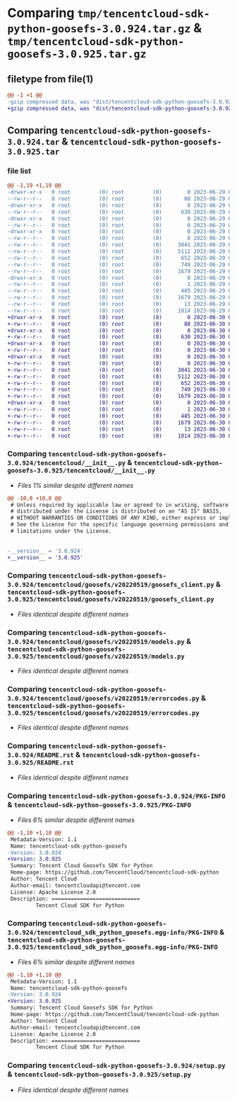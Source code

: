# Comparing `tmp/tencentcloud-sdk-python-goosefs-3.0.924.tar.gz` & `tmp/tencentcloud-sdk-python-goosefs-3.0.925.tar.gz`

## filetype from file(1)

```diff
@@ -1 +1 @@
-gzip compressed data, was "dist/tencentcloud-sdk-python-goosefs-3.0.924.tar", last modified: Thu Jun 29 00:31:53 2023, max compression
+gzip compressed data, was "dist/tencentcloud-sdk-python-goosefs-3.0.925.tar", last modified: Fri Jun 30 02:14:37 2023, max compression
```

## Comparing `tencentcloud-sdk-python-goosefs-3.0.924.tar` & `tencentcloud-sdk-python-goosefs-3.0.925.tar`

### file list

```diff
@@ -1,19 +1,19 @@
-drwxr-xr-x   0 root         (0) root         (0)        0 2023-06-29 00:31:53.000000 tencentcloud-sdk-python-goosefs-3.0.924/
--rw-r--r--   0 root         (0) root         (0)       88 2023-06-29 00:31:53.000000 tencentcloud-sdk-python-goosefs-3.0.924/setup.cfg
-drwxr-xr-x   0 root         (0) root         (0)        0 2023-06-29 00:31:53.000000 tencentcloud-sdk-python-goosefs-3.0.924/tencentcloud/
--rw-r--r--   0 root         (0) root         (0)      630 2023-06-29 00:31:53.000000 tencentcloud-sdk-python-goosefs-3.0.924/tencentcloud/__init__.py
-drwxr-xr-x   0 root         (0) root         (0)        0 2023-06-29 00:31:53.000000 tencentcloud-sdk-python-goosefs-3.0.924/tencentcloud/goosefs/
--rw-r--r--   0 root         (0) root         (0)        0 2023-06-29 00:31:53.000000 tencentcloud-sdk-python-goosefs-3.0.924/tencentcloud/goosefs/__init__.py
-drwxr-xr-x   0 root         (0) root         (0)        0 2023-06-29 00:31:53.000000 tencentcloud-sdk-python-goosefs-3.0.924/tencentcloud/goosefs/v20220519/
--rw-r--r--   0 root         (0) root         (0)        0 2023-06-29 00:31:53.000000 tencentcloud-sdk-python-goosefs-3.0.924/tencentcloud/goosefs/v20220519/__init__.py
--rw-r--r--   0 root         (0) root         (0)     3041 2023-06-29 00:31:53.000000 tencentcloud-sdk-python-goosefs-3.0.924/tencentcloud/goosefs/v20220519/goosefs_client.py
--rw-r--r--   0 root         (0) root         (0)     5112 2023-06-29 00:31:53.000000 tencentcloud-sdk-python-goosefs-3.0.924/tencentcloud/goosefs/v20220519/models.py
--rw-r--r--   0 root         (0) root         (0)      652 2023-06-29 00:31:53.000000 tencentcloud-sdk-python-goosefs-3.0.924/tencentcloud/goosefs/v20220519/errorcodes.py
--rw-r--r--   0 root         (0) root         (0)      749 2023-06-29 00:31:53.000000 tencentcloud-sdk-python-goosefs-3.0.924/README.rst
--rw-r--r--   0 root         (0) root         (0)     1679 2023-06-29 00:31:53.000000 tencentcloud-sdk-python-goosefs-3.0.924/PKG-INFO
-drwxr-xr-x   0 root         (0) root         (0)        0 2023-06-29 00:31:53.000000 tencentcloud-sdk-python-goosefs-3.0.924/tencentcloud_sdk_python_goosefs.egg-info/
--rw-r--r--   0 root         (0) root         (0)        1 2023-06-29 00:31:53.000000 tencentcloud-sdk-python-goosefs-3.0.924/tencentcloud_sdk_python_goosefs.egg-info/dependency_links.txt
--rw-r--r--   0 root         (0) root         (0)      485 2023-06-29 00:31:53.000000 tencentcloud-sdk-python-goosefs-3.0.924/tencentcloud_sdk_python_goosefs.egg-info/SOURCES.txt
--rw-r--r--   0 root         (0) root         (0)     1679 2023-06-29 00:31:53.000000 tencentcloud-sdk-python-goosefs-3.0.924/tencentcloud_sdk_python_goosefs.egg-info/PKG-INFO
--rw-r--r--   0 root         (0) root         (0)       13 2023-06-29 00:31:53.000000 tencentcloud-sdk-python-goosefs-3.0.924/tencentcloud_sdk_python_goosefs.egg-info/top_level.txt
--rw-r--r--   0 root         (0) root         (0)     1014 2023-06-29 00:31:53.000000 tencentcloud-sdk-python-goosefs-3.0.924/setup.py
+drwxr-xr-x   0 root         (0) root         (0)        0 2023-06-30 02:14:37.000000 tencentcloud-sdk-python-goosefs-3.0.925/
+-rw-r--r--   0 root         (0) root         (0)       88 2023-06-30 02:14:37.000000 tencentcloud-sdk-python-goosefs-3.0.925/setup.cfg
+drwxr-xr-x   0 root         (0) root         (0)        0 2023-06-30 02:14:37.000000 tencentcloud-sdk-python-goosefs-3.0.925/tencentcloud/
+-rw-r--r--   0 root         (0) root         (0)      630 2023-06-30 02:14:37.000000 tencentcloud-sdk-python-goosefs-3.0.925/tencentcloud/__init__.py
+drwxr-xr-x   0 root         (0) root         (0)        0 2023-06-30 02:14:37.000000 tencentcloud-sdk-python-goosefs-3.0.925/tencentcloud/goosefs/
+-rw-r--r--   0 root         (0) root         (0)        0 2023-06-30 02:14:37.000000 tencentcloud-sdk-python-goosefs-3.0.925/tencentcloud/goosefs/__init__.py
+drwxr-xr-x   0 root         (0) root         (0)        0 2023-06-30 02:14:37.000000 tencentcloud-sdk-python-goosefs-3.0.925/tencentcloud/goosefs/v20220519/
+-rw-r--r--   0 root         (0) root         (0)        0 2023-06-30 02:14:37.000000 tencentcloud-sdk-python-goosefs-3.0.925/tencentcloud/goosefs/v20220519/__init__.py
+-rw-r--r--   0 root         (0) root         (0)     3041 2023-06-30 02:14:37.000000 tencentcloud-sdk-python-goosefs-3.0.925/tencentcloud/goosefs/v20220519/goosefs_client.py
+-rw-r--r--   0 root         (0) root         (0)     5112 2023-06-30 02:14:37.000000 tencentcloud-sdk-python-goosefs-3.0.925/tencentcloud/goosefs/v20220519/models.py
+-rw-r--r--   0 root         (0) root         (0)      652 2023-06-30 02:14:37.000000 tencentcloud-sdk-python-goosefs-3.0.925/tencentcloud/goosefs/v20220519/errorcodes.py
+-rw-r--r--   0 root         (0) root         (0)      749 2023-06-30 02:14:37.000000 tencentcloud-sdk-python-goosefs-3.0.925/README.rst
+-rw-r--r--   0 root         (0) root         (0)     1679 2023-06-30 02:14:37.000000 tencentcloud-sdk-python-goosefs-3.0.925/PKG-INFO
+drwxr-xr-x   0 root         (0) root         (0)        0 2023-06-30 02:14:37.000000 tencentcloud-sdk-python-goosefs-3.0.925/tencentcloud_sdk_python_goosefs.egg-info/
+-rw-r--r--   0 root         (0) root         (0)        1 2023-06-30 02:14:37.000000 tencentcloud-sdk-python-goosefs-3.0.925/tencentcloud_sdk_python_goosefs.egg-info/dependency_links.txt
+-rw-r--r--   0 root         (0) root         (0)      485 2023-06-30 02:14:37.000000 tencentcloud-sdk-python-goosefs-3.0.925/tencentcloud_sdk_python_goosefs.egg-info/SOURCES.txt
+-rw-r--r--   0 root         (0) root         (0)     1679 2023-06-30 02:14:37.000000 tencentcloud-sdk-python-goosefs-3.0.925/tencentcloud_sdk_python_goosefs.egg-info/PKG-INFO
+-rw-r--r--   0 root         (0) root         (0)       13 2023-06-30 02:14:37.000000 tencentcloud-sdk-python-goosefs-3.0.925/tencentcloud_sdk_python_goosefs.egg-info/top_level.txt
+-rw-r--r--   0 root         (0) root         (0)     1014 2023-06-30 02:14:37.000000 tencentcloud-sdk-python-goosefs-3.0.925/setup.py
```

### Comparing `tencentcloud-sdk-python-goosefs-3.0.924/tencentcloud/__init__.py` & `tencentcloud-sdk-python-goosefs-3.0.925/tencentcloud/__init__.py`

 * *Files 1% similar despite different names*

```diff
@@ -10,8 +10,8 @@
 # Unless required by applicable law or agreed to in writing, software
 # distributed under the License is distributed on an "AS IS" BASIS,
 # WITHOUT WARRANTIES OR CONDITIONS OF ANY KIND, either express or implied.
 # See the License for the specific language governing permissions and
 # limitations under the License.
 
 
-__version__ = '3.0.924'
+__version__ = '3.0.925'
```

### Comparing `tencentcloud-sdk-python-goosefs-3.0.924/tencentcloud/goosefs/v20220519/goosefs_client.py` & `tencentcloud-sdk-python-goosefs-3.0.925/tencentcloud/goosefs/v20220519/goosefs_client.py`

 * *Files identical despite different names*

### Comparing `tencentcloud-sdk-python-goosefs-3.0.924/tencentcloud/goosefs/v20220519/models.py` & `tencentcloud-sdk-python-goosefs-3.0.925/tencentcloud/goosefs/v20220519/models.py`

 * *Files identical despite different names*

### Comparing `tencentcloud-sdk-python-goosefs-3.0.924/tencentcloud/goosefs/v20220519/errorcodes.py` & `tencentcloud-sdk-python-goosefs-3.0.925/tencentcloud/goosefs/v20220519/errorcodes.py`

 * *Files identical despite different names*

### Comparing `tencentcloud-sdk-python-goosefs-3.0.924/README.rst` & `tencentcloud-sdk-python-goosefs-3.0.925/README.rst`

 * *Files identical despite different names*

### Comparing `tencentcloud-sdk-python-goosefs-3.0.924/PKG-INFO` & `tencentcloud-sdk-python-goosefs-3.0.925/PKG-INFO`

 * *Files 6% similar despite different names*

```diff
@@ -1,10 +1,10 @@
 Metadata-Version: 1.1
 Name: tencentcloud-sdk-python-goosefs
-Version: 3.0.924
+Version: 3.0.925
 Summary: Tencent Cloud Goosefs SDK for Python
 Home-page: https://github.com/TencentCloud/tencentcloud-sdk-python
 Author: Tencent Cloud
 Author-email: tencentcloudapi@tencent.com
 License: Apache License 2.0
 Description: ============================
         Tencent Cloud SDK for Python
```

### Comparing `tencentcloud-sdk-python-goosefs-3.0.924/tencentcloud_sdk_python_goosefs.egg-info/PKG-INFO` & `tencentcloud-sdk-python-goosefs-3.0.925/tencentcloud_sdk_python_goosefs.egg-info/PKG-INFO`

 * *Files 6% similar despite different names*

```diff
@@ -1,10 +1,10 @@
 Metadata-Version: 1.1
 Name: tencentcloud-sdk-python-goosefs
-Version: 3.0.924
+Version: 3.0.925
 Summary: Tencent Cloud Goosefs SDK for Python
 Home-page: https://github.com/TencentCloud/tencentcloud-sdk-python
 Author: Tencent Cloud
 Author-email: tencentcloudapi@tencent.com
 License: Apache License 2.0
 Description: ============================
         Tencent Cloud SDK for Python
```

### Comparing `tencentcloud-sdk-python-goosefs-3.0.924/setup.py` & `tencentcloud-sdk-python-goosefs-3.0.925/setup.py`

 * *Files identical despite different names*

